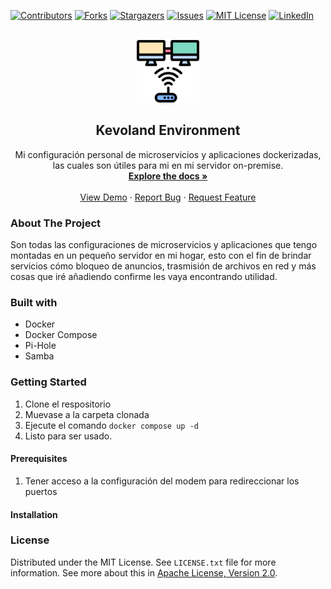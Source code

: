
[![Contributors][contributors-shield]][contributors-url]
[![Forks][forks-shield]][forks-url]
[![Stargazers][stars-shield]][stars-url]
[![Issues][issues-shield]][issues-url]
[![MIT License][license-shield]][license-url]
[![LinkedIn][linkedin-shield]][linkedin-url]

  

<br />
<div  align="center">
    <a  href="https://github.com/kevocde/kevoland-env">
        <img  src="docs/assets/logo.png"  alt="Logo"  width="100"  height="100">
    </a>
    <h2  align="center">Kevoland Environment </h2>
    <p  align="center">
        Mi configuración personal de microservicios y aplicaciones dockerizadas, las cuales son útiles para mi en mi servidor on-premise.
        <br />
        <a  href="https://github.com/kevocde/kevoland-env"><strong>Explore the docs »</strong></a>
        <br />
        <br />
        <a  href="https://kevocde.github.io/kevoland-env"  target="_blank">View Demo</a>
        ·
        <a  href="https://github.com/kevocde/kevoland-env/issues">Report Bug</a>
        ·
        <a  href="https://github.com/kevocde/kevoland-env/issues">Request Feature</a>
    </p>
</div>

### About The Project
Son todas las configuraciones de microservicios y aplicaciones que tengo montadas en un pequeño servidor en mi hogar, esto con el fin de brindar servicios cómo bloqueo de anuncios,
trasmisión de archivos en red y más cosas que iré añadiendo confirme les vaya encontrando utilidad.

### Built with
- Docker
- Docker Compose
- Pi-Hole
- Samba  

### Getting Started
1.  Clone el respositorio
2. Muevase a la carpeta clonada
3. Ejecute el comando `docker compose up -d`
4. Listo para ser usado.

#### Prerequisites
1. Tener acceso a la configuración del modem para redireccionar los puertos

#### Installation

### License
Distributed under the MIT License. See `LICENSE.txt` file for more information.
See more about this in [Apache License, Version 2.0](https://opensource.org/license/mit/).

  

[contributors-shield]: https://img.shields.io/github/contributors/kevocde/kevoland-env.svg?style=for-the-badge
[contributors-url]: https://github.com/kevocde/kevoland-env/graphs/contributors
[forks-shield]: https://img.shields.io/github/forks/kevocde/kevoland-env.svg?style=for-the-badge
[forks-url]: https://github.com/kevocde/kevoland-env/network/members
[stars-shield]: https://img.shields.io/github/stars/kevocde/kevoland-env.svg?style=for-the-badge
[stars-url]: https://github.com/kevocde/kevoland-env/stargazers
[issues-shield]: https://img.shields.io/github/issues/kevocde/kevoland-env.svg?style=for-the-badge
[issues-url]: https://github.com/kevocde/kevoland-env/issues
[license-shield]: https://img.shields.io/github/license/kevocde/kevoland-env.svg?style=for-the-badge&logo=mit
[license-url]: https://github.com/kevocde/kevoland-env/blob/main/LICENSE.txt
[linkedin-shield]: https://img.shields.io/badge/-LinkedIn-black.svg?style=for-the-badge&logo=linkedin&colorB=555
[linkedin-url]: https://www.linkedin.com/in/kevocode
